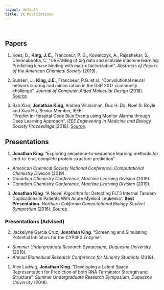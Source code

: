 ```yaml
---
layout: default
title: JK Publications
---
```

<br/>

## Papers
1. Koes, D., **King, J. E.**, Francoeur, P. G., Kowalczyk, A., Rajashekar, S., Chennubhotla, C. “DREAMing of big data and scalable machine learning: Predicting kinase binding with matrix factorization”. *Abstracts of Papers of the American Chemical Society* (2019).

2. Sunseri, J., **King, J.E.**, Francoeur, P.G. et al. “Convolutional neural network scoring and minimization in the D3R 2017 community challenge”. _Journal of Computer-Aided Molecular Design_ (2018). [Source](https://doi.org/10.1007/s10822-018-0133-y).

1. Ran Xiao, **Jonathan King**, Andrea Villaroman, Duc H. Do, Noel G. Boyle and Xiao Hu, Senior Member, IEEE.  
"Predict In-Hospital Code Blue Events using Monitor Alarms through Deep Learning Approach". _IEEE Engineering in Medicine and Biology Society Proceedings_ (2018). [Source](https://doi.org/10.1109/EMBC.2018.8513269).


## Presentations  

1. **Jonathan King**. “Exploring sequence-to-sequence learning methods for end-to-end, complete protein structure prediction” 
 -  _American Chemical Society National Conference, Computational Chemistry Division_ (2019).
 -  *Canadian Chemistry Conference, Machine Learning Division* (2019).
 -  *Canadian Chemistry Conference, Machine Learning Division* (2019).


3. **Jonathan King**. 
“A Novel Algorithm for Detecting FLT3 Internal Tandem Duplications in Patients With Acute Myeloid Leukemia”. **Best Presentation.** _Northern California Computational Biology Student Symposium_ (2016). [Source](/files/nccb.pdf). 

### Presentations  (Advised)
2. Jackelyne Garcia Cruz, **Jonathan King**. “Screening and Simulating Potential Inhibitors for the CYP4F2 Enzyme”. 
  - *Summer Undergraduate Research Symposium, Duquesne University* (2019).
  - *Annual Biomedical Research Conference for Minority Students* (2019).

1. Alex Ludwig, **Jonathan King**. “Developing a Latent Space Representation for Prediction of both RNA Terminator Strength and Structure”. *Summer Undergraduate Research Symposium, Duquesne University* (2018).


